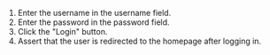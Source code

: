 1. Enter the username in the username field.
2. Enter the password in the password field.
3. Click the "Login" button.
4. Assert that the user is redirected to the homepage after logging in.